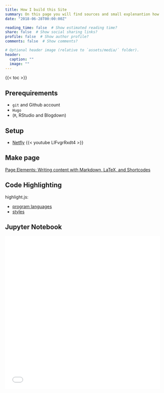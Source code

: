 ```yaml
---
title: How I build this Site
summary: On this page you will find sources and small explenantion how I made this site.
date: "2018-06-28T00:00:00Z"

reading_time: false  # Show estimated reading time?
share: false  # Show social sharing links?
profile: false  # Show author profile?
comments: false  # Show comments?

# Optional header image (relative to `assets/media/` folder).
header:
  caption: ""
  image: ""
---
```


{{< toc >}}

## Prerequirements

* `git` and Github account
* `Hugo`
* (`R`, RStudio and Blogdown)

## Setup

* [Netfly](https://www.netlify.com/)
{{< youtube LIFvgrRxdt4 >}}

## Make page

[Page Elements: Writing content with Markdown, LaTeX, and Shortcodes](https://wowchemy.com/docs/content/writing-markdown-latex/)

## Code Highlighting

highlight.js:

* [program languages](https://cdnjs.com/libraries/highlight.js)
* [styles](https://highlightjs.org/static/demo/)

## Jupyter Notebook

 <iframe
       src="./JupyterColorstyle.html"
       width="100%"
       height="500px"
       style="border:none;">
 </iframe>
